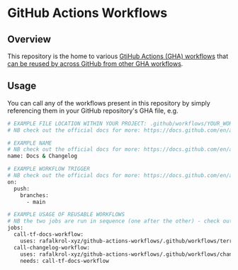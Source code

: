 # GitHub Actions Workflows

## Overview

This repository is the home to various [GtiHub Actions (GHA) workflows](https://github.com/features/actions) that
[can be reused by across GitHub from other GHA workflows](https://docs.github.com/en/actions/using-workflows/reusing-workflows).

## Usage

You can call any of the workflows present in this repository by simply referencing them in your GitHub repository's GHA file, e.g.

```bash
# EXAMPLE FILE LOCATION WITHIN YOUR PROJECT: .github/workflows/YOUR_WORKFLOW_NAME.yml,
# NB check out the official docs for more: https://docs.github.com/en/actions/learn-github-actions/understanding-github-actions#create-an-example-workflow

# EXAMPLE NAME
# NB check out the official docs for more: https://docs.github.com/en/actions/using-workflows/workflow-syntax-for-github-actions#name
name: Docs & Changelog

# EXAMPLE WORKFLOW TRIGGER
# NB check out the official docs for more: https://docs.github.com/en/actions/using-workflows/workflow-syntax-for-github-actions#on
on:
  push:
    branches:
      - main

# EXAMPLE USAGE OF REUSABLE WORKFLOWS
# NB the two jobs are run in sequence (one after the other) - check out the official docs for more: https://docs.github.com/en/actions/using-workflows/workflow-syntax-for-github-actions#jobsjob_idneeds
jobs:
  call-tf-docs-workflow:
    uses: rafalkrol-xyz/github-actions-workflows/.github/workflows/terraform_docs.yml@v1.1.2
  call-changelog-workflow:
    uses: rafalkrol-xyz/github-actions-workflows/.github/workflows/changelog.yml@v1.1.2
    needs: call-tf-docs-workflow
```

